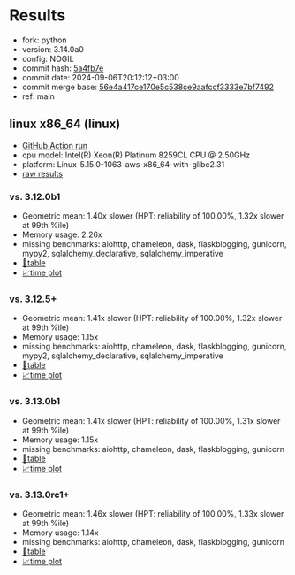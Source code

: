 # Results

- fork: python
- version: 3.14.0a0
- config: NOGIL
- commit hash: [5a4fb7e](https://github.com/python/cpython/commit/5a4fb7e)
- commit date: 2024-09-06T20:12:12+03:00
- commit merge base: [56e4a417ce170e5c538ce9aafccf3333e7bf7492](https://github.com/python/cpython/commit/56e4a417ce170e5c538ce9aafccf3333e7bf7492)
- ref: main

## linux x86_64 (linux)

- [GitHub Action run](https://github.com/facebookexperimental/free-threading-benchmarking/actions/runs/10740958612)
- cpu model: Intel(R) Xeon(R) Platinum 8259CL CPU @ 2.50GHz
- platform: Linux-5.15.0-1063-aws-x86_64-with-glibc2.31
- [raw results](bm-20240906-linux-x86_64-python-main-3.14.0a0-5a4fb7e.json)

### vs. 3.12.0b1

- Geometric mean: 1.40x slower (HPT: reliability of 100.00%, 1.32x slower at 99th %ile)
- Memory usage: 2.26x
- missing benchmarks: aiohttp, chameleon, dask, flaskblogging, gunicorn, mypy2, sqlalchemy_declarative, sqlalchemy_imperative
- [📄table](bm-20240906-linux-x86_64-python-main-3.14.0a0-5a4fb7e-vs-3.12.0b1.md)
- [📈time plot](bm-20240906-linux-x86_64-python-main-3.14.0a0-5a4fb7e-vs-3.12.0b1.svg)

### vs. 3.12.5+

- Geometric mean: 1.41x slower (HPT: reliability of 100.00%, 1.32x slower at 99th %ile)
- Memory usage: 1.15x
- missing benchmarks: aiohttp, chameleon, dask, flaskblogging, gunicorn, mypy2, sqlalchemy_declarative, sqlalchemy_imperative
- [📄table](bm-20240906-linux-x86_64-python-main-3.14.0a0-5a4fb7e-vs-3.12.5%2B.md)
- [📈time plot](bm-20240906-linux-x86_64-python-main-3.14.0a0-5a4fb7e-vs-3.12.5%2B.svg)

### vs. 3.13.0b1

- Geometric mean: 1.41x slower (HPT: reliability of 100.00%, 1.31x slower at 99th %ile)
- Memory usage: 1.15x
- missing benchmarks: aiohttp, chameleon, dask, flaskblogging, gunicorn
- [📄table](bm-20240906-linux-x86_64-python-main-3.14.0a0-5a4fb7e-vs-3.13.0b1.md)
- [📈time plot](bm-20240906-linux-x86_64-python-main-3.14.0a0-5a4fb7e-vs-3.13.0b1.svg)

### vs. 3.13.0rc1+

- Geometric mean: 1.46x slower (HPT: reliability of 100.00%, 1.33x slower at 99th %ile)
- Memory usage: 1.14x
- missing benchmarks: aiohttp, chameleon, dask, flaskblogging, gunicorn
- [📄table](bm-20240906-linux-x86_64-python-main-3.14.0a0-5a4fb7e-vs-3.13.0rc1%2B.md)
- [📈time plot](bm-20240906-linux-x86_64-python-main-3.14.0a0-5a4fb7e-vs-3.13.0rc1%2B.svg)

